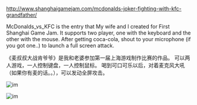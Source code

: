 ﻿http://www.shanghaigamejam.com/mcdonalds-joker-fighting-with-kfc-grandfather/

McDonalds_vs_KFC is the entry that My wife and I created for First Shanghai Game Jam.
It supports two player, one with the keyboard and the other with the mouse.
After getting coca-cola, shout to your microphone (if you got one..) to launch a full screen attack.

《麦叔叔大战肯爷爷》是我和老婆参加第一届上海游戏制作比赛的作品。
可以两人游戏，一人控制键盘，一人控制鼠标。
喝到可口可乐以后，对着麦克风大吼（如果你有麦的话。。），可以发动全屏攻击。

![im](http://www.shanghaigamejam.com/wp-content/uploads/2011/08/The_M_1.jpg)

![im](http://www.shanghaigamejam.com/wp-content/uploads/2011/08/The_M_fire.jpg)